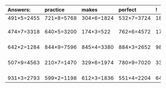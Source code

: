 | Answers: | practice | makes | perfect | ! |
| :--- | :--- | :--- | :--- | :--- |
| 491×5=2455 | 721×8=5768 | 304×6=1824 | 532×7=3724 | 185×8=1480 | 
|   |   |   |   |   | 
|   |   |   |   |   | 
|   |   |   |   |   | 
| 474×7=3318 | 640×5=3200 | 174×3=522 | 762×6=4572 | 178×7=1246 | 
|   |   |   |   |   | 
|   |   |   |   |   | 
|   |   |   |   |   | 
|   |   |   |   |   | 
| 642×2=1284 | 844×9=7596 | 845×4=3380 | 884×3=2652 | 986×9=8874 | 
|   |   |   |   |   | 
|   |   |   |   |   | 
|   |   |   |   |   | 
|   |   |   |   |   | 
| 507×9=4563 | 210×7=1470 | 329×6=1974 | 780×9=7020 | 330×7=2310 | 
|   |   |   |   |   | 
|   |   |   |   |   | 
|   |   |   |   |   | 
|   |   |   |   |   | 
| 931×3=2793 | 599×2=1198 | 612×3=1836 | 551×4=2204 | 643×2=1286 | 
